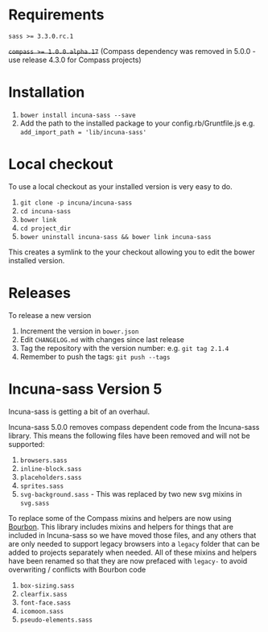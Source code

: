 # Requirements
`sass >= 3.3.0.rc.1`

~~`compass >= 1.0.0.alpha.17`~~ (Compass dependency was removed in 5.0.0 - use release 4.3.0 for Compass projects)

# Installation
1. `bower install incuna-sass --save`
2. Add the path to the installed package to your config.rb/Gruntfile.js e.g. `add_import_path = 'lib/incuna-sass'`

# Local checkout
To use a local checkout as your installed version is very easy to do.

1. `git clone -p incuna/incuna-sass`
1. `cd incuna-sass`
1. `bower link`
1. `cd project_dir`
1. `bower uninstall incuna-sass && bower link incuna-sass`

This creates a symlink to the your checkout allowing you to edit the bower
installed version.

# Releases
To release a new version

1. Increment the version in `bower.json`
2. Edit `CHANGELOG.md` with changes since last release
3. Tag the repository with the version number: e.g. `git tag 2.1.4`
4. Remember to push the tags: `git push --tags`

# Incuna-sass Version 5
Incuna-sass is getting a bit of an overhaul.

Incuna-sass 5.0.0 removes compass dependent code from the Incuna-sass library. This means the following files have been removed and will not be supported:
1. `browsers.sass`
2. `inline-block.sass`
3. `placeholders.sass`
4. `sprites.sass`
5. `svg-background.sass` - This was replaced by two new svg mixins in `svg.sass`

To replace some of the Compass mixins and helpers are now using [Bourbon](http://bourbon.io/). This library includes mixins and helpers for things that are included in Incuna-sass so we have moved those files, and any others that are only needed to support legacy browsers into a `legacy` folder that can be added to projects separately when needed. All of these mixins and helpers have been renamed so that they are now prefaced with `legacy-` to avoid overwriting / conflicts with Bourbon code
1. `box-sizing.sass`
2. `clearfix.sass`
3. `font-face.sass`
4. `icomoon.sass`
5. `pseudo-elements.sass`
